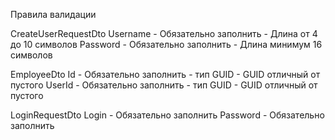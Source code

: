 Правила валидации

CreateUserRequestDto
    Username
        - Обязательно заполнить
        - Длина от 4 до 10 символов
    Password
        - Обязательно заполнить
        - Длина минимум 16 символов

EmployeeDto
    Id
        - Обязательно заполнить
        - тип GUID
        - GUID отличный от пустого
    UserId
        - Обязательно заполнить
        - тип GUID
        - GUID отличный от пустого

LoginRequestDto
    Login
        - Обязательно заполнить
    Password
        - Обязательно заполнить